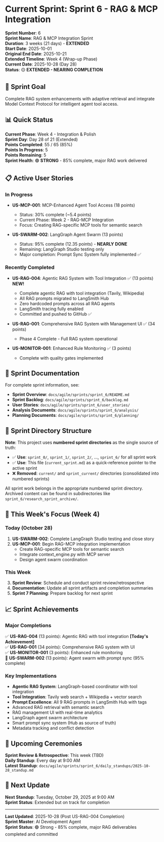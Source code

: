 # Current Sprint: Sprint 6 - RAG & MCP Integration

**Sprint Number**: 6  
**Sprint Name**: RAG & MCP Integration Sprint  
**Duration**: 3 weeks (21 days) - **EXTENDED**  
**Start Date**: 2025-10-01  
**Original End Date**: 2025-10-21  
**Extended Timeline**: Week 4 (Wrap-up Phase)  
**Current Date**: 2025-10-28 (Day 28)  
**Status**: 🟡 **EXTENDED - NEARING COMPLETION**

## 🎯 Sprint Goal

Complete RAG system enhancements with adaptive retrieval and integrate Model Context Protocol for intelligent agent tool access.

## 📊 Quick Status

**Current Phase**: Week 4 - Integration & Polish  
**Sprint Day**: Day 28 of 21 (Extended)  
**Points Completed**: 55 / 65 (85%)  
**Points In Progress**: 5  
**Points Remaining**: 5  
**Sprint Health**: 🟢 **STRONG** - 85% complete, major RAG work delivered

## 📋 Active User Stories

### In Progress
- **US-MCP-001**: MCP-Enhanced Agent Tool Access (18 points) 
  - Status: 30% complete (~5.4 points)
  - Current Phase: Week 2 - RAG-MCP Integration
  - Focus: Creating RAG-specific MCP tools for semantic search
  
- **US-SWARM-002**: LangGraph Agent Swarm (13 points)
  - Status: 95% complete (12.35 points) - **NEARLY DONE**
  - Remaining: LangGraph Studio testing only
  - Major completion: Prompt Sync System fully implemented ✅

### Recently Completed
- **US-RAG-004**: Agentic RAG System with Tool Integration ✅ (13 points) **NEW!**
  - Complete agentic RAG with tool integration (Tavily, Wikipedia)
  - All RAG prompts migrated to LangSmith Hub
  - Zero hardcoded prompts across all RAG agents
  - LangSmith tracing fully enabled
  - Committed and pushed to GitHub ✅

- **US-RAG-001**: Comprehensive RAG System with Management UI ✅ (34 points)
  - Phase 4 Complete - Full RAG system operational
  
- **US-MONITOR-001**: Enhanced Rule Monitoring ✅ (3 points)
  - Complete with quality gates implemented

## 🔗 Sprint Documentation

For complete sprint information, see:
- **Sprint Overview**: `docs/agile/sprints/sprint_6/README.md`
- **Sprint Backlog**: `docs/agile/sprints/sprint_6/backlog.md`
- **User Stories**: `docs/agile/sprints/sprint_6/user_stories/`
- **Analysis Documents**: `docs/agile/sprints/sprint_6/analysis/`
- **Planning Documents**: `docs/agile/sprints/sprint_6/planning/`

## 📁 Sprint Directory Structure

**Note**: This project uses **numbered sprint directories** as the single source of truth:
- ✅ **Use**: `sprint_0/`, `sprint_1/`, `sprint_2/`, ..., `sprint_6/` for all sprint work
- ✅ **Use**: This file (`current_sprint.md`) as a quick-reference pointer to the active sprint
- ❌ **Removed**: `current/` and `sprint_current/` directories (consolidated into numbered sprints)

All sprint work belongs in the appropriate numbered sprint directory. Archived content can be found in subdirectories like `sprint_6/research_sprint_archive/`.

## 🚀 This Week's Focus (Week 4)

### Today (October 28)
1. **US-SWARM-002**: Complete LangGraph Studio testing and close story
2. **US-MCP-001**: Begin RAG-MCP integration implementation
   - Create RAG-specific MCP tools for semantic search
   - Integrate context_engine.py with MCP server
   - Design agent swarm coordination

### This Week
3. **Sprint Review**: Schedule and conduct sprint review/retrospective
4. **Documentation**: Update all sprint artifacts and completion summaries
5. **Sprint 7 Planning**: Prepare backlog for next sprint

## 📈 Sprint Achievements

### Major Completions
✅ **US-RAG-004** (13 points): Agentic RAG with tool integration **[Today's Achievement]**  
✅ **US-RAG-001** (34 points): Comprehensive RAG system with UI  
✅ **US-MONITOR-001** (3 points): Enhanced rule monitoring  
🎯 **US-SWARM-002** (13 points): Agent swarm with prompt sync (95% complete)

### Key Implementations
- **Agentic RAG System**: LangGraph-based coordinator with tool integration
- **Tool Integration**: Tavily web search + Wikipedia + vector search
- **Prompt Excellence**: All 9 RAG prompts in LangSmith Hub with tags
- Advanced RAG retrieval with semantic search
- RAG management UI with real-time analytics
- LangGraph agent swarm architecture
- Smart prompt sync system (Hub as source of truth)
- Metadata tracking and conflict detection

## 🎪 Upcoming Ceremonies

**Sprint Review & Retrospective**: This week (TBD)  
**Daily Standup**: Every day at 9:00 AM  
**Latest Standup**: `docs/agile/sprints/sprint_6/daily_standups/2025-10-28_standup.md`

## 📅 Next Update

**Next Standup**: Tuesday, October 29, 2025 at 9:00 AM  
**Sprint Status**: Extended but on track for completion

---

**Last Updated**: 2025-10-28 (Post US-RAG-004 Completion)  
**Sprint Master**: AI Development Agent  
**Sprint Status**: 🟢 Strong - 85% complete, major RAG deliverables completed and committed

